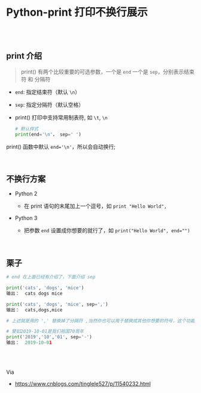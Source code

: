 # Python-print 打印不换行展示

</br>
</br>

## print 介绍

> print() 有两个比较重要的可选参数，一个是 `end` 一个是 `sep`，分别表示结束符 和 分隔符

- `end`: 指定结束符（默认 `\n`）
- `sep`: 指定分隔符（默认空格）
- print() 打印中支持常用制表符, 如 `\t`, `\n`

    ```py
    # 默认样式
    print(end='\n'， sep=' ')
    ```

print() 函数中默认 `end='\n'`，所以会自动换行;

</br>

## 不换行方案

- Python 2
  - 在 print 语句的末尾加上一个逗号，如 `print "Hello World",`

- Python 3
  - 把参数 `end` 设置成你想要的就行了，如 `print("Hello World", end="")`

</br>

## 栗子

```py
# end 在上面已经有介绍了，下面介绍 sep 

print('cats', 'dogs', 'mice')   
输出：  cats dogs mice

print('cats', 'dogs', 'mice', sep=',')
输出：  cats,dogs,mice

# 上述就是用的 ',' 替换掉了分隔符 ,当然你也可以用于替换成其他你想要的符号，这个功能有时候会比较有用

# 譬如2019-10-01是我们祖国70周年
print('2019','10','01', sep='-')
输出：  2019-10-01
```

</br>
</br>

Via

- <https://www.cnblogs.com/tinglele527/p/11540232.html>
